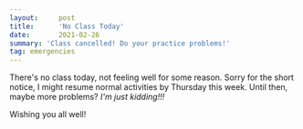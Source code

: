 ```yaml
---
layout:     post
title:      'No Class Today'
date:       2021-02-26
summary: 'Class cancelled! Do your practice problems!'
tag: emergencies
---
```


There's no class today, not feeling well for some reason. Sorry for the short notice, I might resume normal activities by Thursday this week. Until then, maybe more problems? *I'm just kidding!!!*

Wishing you all well!
